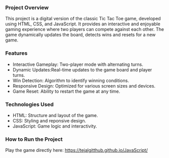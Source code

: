 ### Project Overview
This project is a digital version of the classic Tic Tac Toe game, developed using HTML, CSS, and JavaScript. It provides an interactive and enjoyable gaming  experience where 
two players can compete against each other. The game dynamically updates the board, detects wins and resets for a new game.

### Features
- Interactive Gameplay: Two-player mode with alternating turns.
- Dynamic Updates:Real-time updates to the game board and player turns.
- Win Detection: Algorithm to identify winning conditions.
- Responsive Design: Optimized for various screen sizes and devices.
- Game Reset: Ability to restart the game at any time.

### Technologies Used
- HTML: Structure and layout of the game.
- CSS: Styling and reponsive design.
- JavaScript: Game logic and interactivity.

### How to Run the Project
 Play the game directly here: https://tejalgitthub.github.io/JavaScript/
